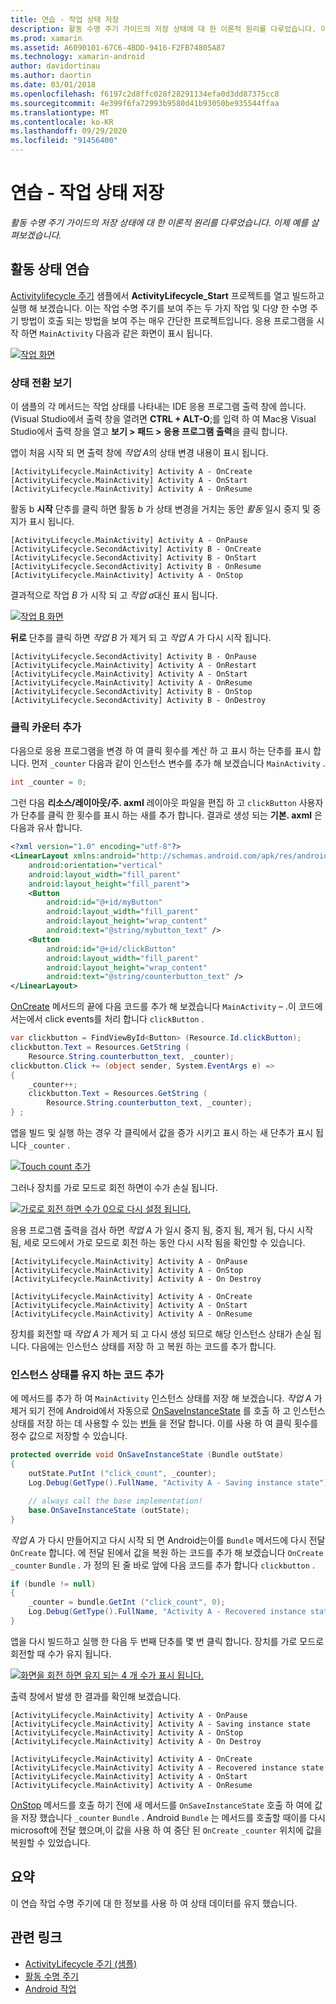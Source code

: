```yaml
---
title: 연습 - 작업 상태 저장
description: 활동 수명 주기 가이드의 저장 상태에 대 한 이론적 원리를 다루었습니다. 이제 예를 살펴보겠습니다.
ms.prod: xamarin
ms.assetid: A6090101-67C6-4BDD-9416-F2FB74805A87
ms.technology: xamarin-android
author: davidortinau
ms.author: daortin
ms.date: 03/01/2018
ms.openlocfilehash: f6197c2d8ffc028f28291134efa0d3dd87375cc8
ms.sourcegitcommit: 4e399f6fa72993b9580d41b93050be935544ffaa
ms.translationtype: MT
ms.contentlocale: ko-KR
ms.lasthandoff: 09/29/2020
ms.locfileid: "91456400"
---
```

# <a name="walkthrough---saving-the-activity-state"></a>연습 - 작업 상태 저장

_활동 수명 주기 가이드의 저장 상태에 대 한 이론적 원리를 다루었습니다. 이제 예를 살펴보겠습니다._

## <a name="activity-state-walkthrough"></a>활동 상태 연습

[Activitylifecycle 주기](/samples/xamarin/monodroid-samples/activitylifecycle) 샘플에서 **ActivityLifecycle_Start** 프로젝트를 열고 빌드하고 실행 해 보겠습니다. 이는 작업 수명 주기를 보여 주는 두 가지 작업 및 다양 한 수명 주기 방법이 호출 되는 방법을 보여 주는 매우 간단한 프로젝트입니다. 응용 프로그램을 시작 하면 `MainActivity` 다음과 같은 화면이 표시 됩니다.

[![작업 화면](saving-state-images/01-activity-a-sml.png)](saving-state-images/01-activity-a.png#lightbox)

### <a name="viewing-state-transitions"></a>상태 전환 보기

이 샘플의 각 메서드는 작업 상태를 나타내는 IDE 응용 프로그램 출력 창에 씁니다. (Visual Studio에서 출력 창을 열려면 **CTRL + ALT-O**;를 입력 하 여 Mac용 Visual Studio에서 출력 창을 열고 **보기 > 패드 > 응용 프로그램 출력**을 클릭 합니다.

앱이 처음 시작 되 면 출력 창에 *작업 A*의 상태 변경 내용이 표시 됩니다. 

```shell
[ActivityLifecycle.MainActivity] Activity A - OnCreate
[ActivityLifecycle.MainActivity] Activity A - OnStart
[ActivityLifecycle.MainActivity] Activity A - OnResume
```

활동 b **시작** 단추를 클릭 하면 활동 *b* 가 상태 변경을 거치는 동안 *활동* 일시 중지 및 중지가 표시 됩니다. 

```shell
[ActivityLifecycle.MainActivity] Activity A - OnPause
[ActivityLifecycle.SecondActivity] Activity B - OnCreate
[ActivityLifecycle.SecondActivity] Activity B - OnStart
[ActivityLifecycle.SecondActivity] Activity B - OnResume
[ActivityLifecycle.MainActivity] Activity A - OnStop
```

결과적으로 작업 *B* 가 시작 되 고 *작업 a*대신 표시 됩니다. 

[![작업 B 화면](saving-state-images/02-activity-b-sml.png)](saving-state-images/02-activity-b.png#lightbox)

**뒤로** 단추를 클릭 하면 *작업 B* 가 제거 되 고 *작업 A* 가 다시 시작 됩니다. 

```shell
[ActivityLifecycle.SecondActivity] Activity B - OnPause
[ActivityLifecycle.MainActivity] Activity A - OnRestart
[ActivityLifecycle.MainActivity] Activity A - OnStart
[ActivityLifecycle.MainActivity] Activity A - OnResume
[ActivityLifecycle.SecondActivity] Activity B - OnStop
[ActivityLifecycle.SecondActivity] Activity B - OnDestroy
```

### <a name="adding-a-click-counter"></a>클릭 카운터 추가

다음으로 응용 프로그램을 변경 하 여 클릭 횟수를 계산 하 고 표시 하는 단추를 표시 합니다. 먼저 `_counter` 다음과 같이 인스턴스 변수를 추가 해 보겠습니다 `MainActivity` .

```csharp
int _counter = 0;
```

그런 다음 **리소스/레이아웃/주. axml** 레이아웃 파일을 편집 하 고 `clickButton` 사용자가 단추를 클릭 한 횟수를 표시 하는 새를 추가 합니다. 결과로 생성 되는 **기본. axml** 은 다음과 유사 합니다. 

```xml
<?xml version="1.0" encoding="utf-8"?>
<LinearLayout xmlns:android="http://schemas.android.com/apk/res/android"
    android:orientation="vertical"
    android:layout_width="fill_parent"
    android:layout_height="fill_parent">
    <Button
        android:id="@+id/myButton"
        android:layout_width="fill_parent"
        android:layout_height="wrap_content"
        android:text="@string/mybutton_text" />
    <Button
        android:id="@+id/clickButton"
        android:layout_width="fill_parent"
        android:layout_height="wrap_content"
        android:text="@string/counterbutton_text" />
</LinearLayout>
```

[OnCreate](xref:Android.App.Activity.OnCreate*) 메서드의 끝에 다음 코드를 추가 해 보겠습니다 `MainActivity` &ndash; .이 코드에서는에서 click events를 처리 합니다 `clickButton` .

```csharp
var clickbutton = FindViewById<Button> (Resource.Id.clickButton);
clickbutton.Text = Resources.GetString (
    Resource.String.counterbutton_text, _counter);
clickbutton.Click += (object sender, System.EventArgs e) =>
{
    _counter++;
    clickbutton.Text = Resources.GetString (
        Resource.String.counterbutton_text, _counter);
} ;
```

앱을 빌드 및 실행 하는 경우 각 클릭에서 값을 증가 시키고 표시 하는 새 단추가 표시 됩니다 `_counter` .

[![Touch count 추가](saving-state-images/03-touched-sml.png)](saving-state-images/03-touched.png#lightbox)

그러나 장치를 가로 모드로 회전 하면이 수가 손실 됩니다.

[![가로로 회전 하면 수가 0으로 다시 설정 됩니다.](saving-state-images/05-rotate-nosave-sml.png)](saving-state-images/05-rotate-nosave.png#lightbox)

응용 프로그램 출력을 검사 하면 *작업 A* 가 일시 중지 됨, 중지 됨, 제거 됨, 다시 시작 됨, 세로 모드에서 가로 모드로 회전 하는 동안 다시 시작 됨을 확인할 수 있습니다. 

```shell
[ActivityLifecycle.MainActivity] Activity A - OnPause
[ActivityLifecycle.MainActivity] Activity A - OnStop
[ActivityLifecycle.MainActivity] Activity A - On Destroy

[ActivityLifecycle.MainActivity] Activity A - OnCreate
[ActivityLifecycle.MainActivity] Activity A - OnStart
[ActivityLifecycle.MainActivity] Activity A - OnResume
```

장치를 회전할 때 *작업 A* 가 제거 되 고 다시 생성 되므로 해당 인스턴스 상태가 손실 됩니다. 다음에는 인스턴스 상태를 저장 하 고 복원 하는 코드를 추가 합니다.

### <a name="adding-code-to-preserve-instance-state"></a>인스턴스 상태를 유지 하는 코드 추가

에 메서드를 추가 하 여 `MainActivity` 인스턴스 상태를 저장 해 보겠습니다. *작업 A* 가 제거 되기 전에 Android에서 자동으로 [OnSaveInstanceState](xref:Android.App.Activity.OnSaveInstanceState*) 를 호출 하 고 인스턴스 상태를 저장 하는 데 사용할 수 있는 [번들](xref:Android.OS.Bundle) 을 전달 합니다. 이를 사용 하 여 클릭 횟수를 정수 값으로 저장할 수 있습니다.

```csharp
protected override void OnSaveInstanceState (Bundle outState)
{
    outState.PutInt ("click_count", _counter);
    Log.Debug(GetType().FullName, "Activity A - Saving instance state");

    // always call the base implementation!
    base.OnSaveInstanceState (outState);    
}
```

*작업 A* 가 다시 만들어지고 다시 시작 되 면 Android는이를 `Bundle` 메서드에 다시 전달 `OnCreate` 합니다. 에 전달 된에서 값을 복원 하는 코드를 추가 해 보겠습니다 `OnCreate` `_counter` `Bundle` . 가 정의 된 줄 바로 앞에 다음 코드를 추가 합니다 `clickbutton` . 

```csharp
if (bundle != null)
{
    _counter = bundle.GetInt ("click_count", 0);
    Log.Debug(GetType().FullName, "Activity A - Recovered instance state");
}
```

앱을 다시 빌드하고 실행 한 다음 두 번째 단추를 몇 번 클릭 합니다. 장치를 가로 모드로 회전할 때 수가 유지 됩니다.

[![화면을 회전 하면 유지 되는 4 개 수가 표시 됩니다.](saving-state-images/06-rotate-save-sml.png)](saving-state-images/06-rotate-save.png#lightbox)

출력 창에서 발생 한 결과를 확인해 보겠습니다.

```shell
[ActivityLifecycle.MainActivity] Activity A - OnPause
[ActivityLifecycle.MainActivity] Activity A - Saving instance state
[ActivityLifecycle.MainActivity] Activity A - OnStop
[ActivityLifecycle.MainActivity] Activity A - On Destroy

[ActivityLifecycle.MainActivity] Activity A - OnCreate
[ActivityLifecycle.MainActivity] Activity A - Recovered instance state
[ActivityLifecycle.MainActivity] Activity A - OnStart
[ActivityLifecycle.MainActivity] Activity A - OnResume
```

[OnStop](xref:Android.App.Activity.OnStop) 메서드를 호출 하기 전에 새 메서드를 `OnSaveInstanceState` 호출 하 여에 값을 저장 했습니다 `_counter` `Bundle` . Android `Bundle` 는 메서드를 호출할 때이를 다시 microsoft에 전달 했으며,이 값을 사용 하 여 중단 된 `OnCreate` `_counter` 위치에 값을 복원할 수 있었습니다.

## <a name="summary"></a>요약

이 연습 작업 수명 주기에 대 한 정보를 사용 하 여 상태 데이터를 유지 했습니다.

## <a name="related-links"></a>관련 링크

- [ActivityLifecycle 주기 (샘플)](/samples/xamarin/monodroid-samples/activitylifecycle)
- [활동 수명 주기](~/android/app-fundamentals/activity-lifecycle/index.md)
- [Android 작업](xref:Android.App.Activity)